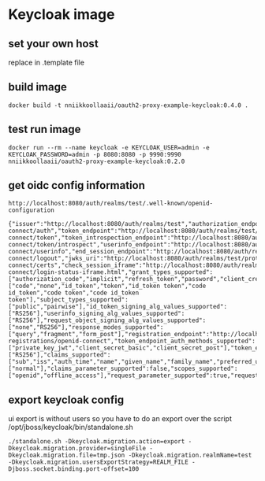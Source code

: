 # Keycloak image

## set your own host

replace <redirecturl host> in .template file

## build image

    docker build -t nniikkoollaaii/oauth2-proxy-example-keycloak:0.4.0 .

## test run image

    docker run --rm --name keycloak -e KEYCLOAK_USER=admin -e KEYCLOAK_PASSWORD=admin -p 8080:8080 -p 9990:9990  nniikkoollaaii/oauth2-proxy-example-keycloak:0.2.0

## get oidc config information

    http://localhost:8080/auth/realms/test/.well-known/openid-configuration

    {"issuer":"http://localhost:8080/auth/realms/test","authorization_endpoint":"http://localhost:8080/auth/realms/test/protocol/openid-connect/auth","token_endpoint":"http://localhost:8080/auth/realms/test/protocol/openid-connect/token","token_introspection_endpoint":"http://localhost:8080/auth/realms/test/protocol/openid-connect/token/introspect","userinfo_endpoint":"http://localhost:8080/auth/realms/test/protocol/openid-connect/userinfo","end_session_endpoint":"http://localhost:8080/auth/realms/test/protocol/openid-connect/logout","jwks_uri":"http://localhost:8080/auth/realms/test/protocol/openid-connect/certs","check_session_iframe":"http://localhost:8080/auth/realms/test/protocol/openid-connect/login-status-iframe.html","grant_types_supported":["authorization_code","implicit","refresh_token","password","client_credentials"],"response_types_supported":["code","none","id_token","token","id_token token","code id_token","code token","code id_token token"],"subject_types_supported":["public","pairwise"],"id_token_signing_alg_values_supported":["RS256"],"userinfo_signing_alg_values_supported":["RS256"],"request_object_signing_alg_values_supported":["none","RS256"],"response_modes_supported":["query","fragment","form_post"],"registration_endpoint":"http://localhost:8080/auth/realms/test/clients-registrations/openid-connect","token_endpoint_auth_methods_supported":["private_key_jwt","client_secret_basic","client_secret_post"],"token_endpoint_auth_signing_alg_values_supported":["RS256"],"claims_supported":["sub","iss","auth_time","name","given_name","family_name","preferred_username","email"],"claim_types_supported":["normal"],"claims_parameter_supported":false,"scopes_supported":["openid","offline_access"],"request_parameter_supported":true,"request_uri_parameter_supported":true}

## export keycloak config

ui export is without users
so you have to do an export over the script /opt/jboss/keycloak/bin/standalone.sh

    ./standalone.sh -Dkeycloak.migration.action=export -Dkeycloak.migration.provider=singleFile -Dkeycloak.migration.file=tmp.json -Dkeycloak.migration.realmName=test -Dkeycloak.migration.usersExportStrategy=REALM_FILE -Djboss.socket.binding.port-offset=100
